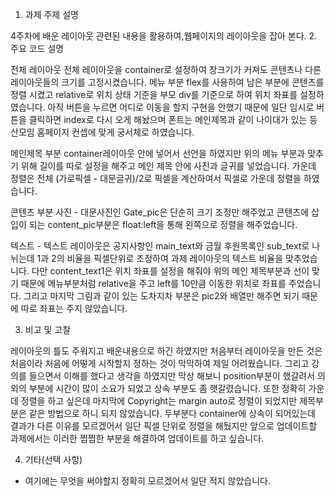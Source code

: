 1. 과제 주제 설명

4주차에 배운 레이아웃 관련된 내용을 활용하여,웹페이지의 레이아웃을 잡아 본다.
2. 주요 코드 설명

전체 레이아웃
 전체 레이아웃을 container로 설정하여 창크기가 커져도 콘텐츠나 다른 레이아웃들의 크기를 고정시켰습니다. 
메뉴 부분
 flex를 사용하여 남은 부분에 콘텐츠를 정렬 시켰고 relative로 위치 상태 기준을 부모 div를 기준으로 하여 위치 좌표를 설정하였습니다. 아직 버튼을 누르면 어디로 이동을 할지 구현을 안했기 때문에 일단 임시로 버튼을 클릭하면 index로 다시 오게 해놨으며 폰트는 메인제목과 같이 나이대가 있는 등산모임 홈페이지 컨셉에 맞게 궁서체로 하였습니다.

메인제목 부분
 container레이아웃 안에 넣어서 선언을 하였지만 위의 메뉴 부분과 맞추기 위해 길이를 따로 설정을 해주고 메인 제목 안에 사진과 글귀를 넣었습니다. 가운데 정렬은 전체 (가로픽셀 - 대문글귀)/2로 픽셀을 계산하여서 픽셀로 가운데 정렬을 하였습니다. 

콘텐츠 부분
 사진 - 대문사진인 Gate_pic은 단순히 크기 조정만 해주었고 콘텐츠에 삽입이 되는 content_pic부분은 float:left을 통해 왼쪽으로 정렬을 해주었습니다. 

 텍스트 - 텍스트 레이아웃은 공지사항인 main_text와 금월 후원목록인 sub_text로 나뉘는데 1과 2의 비율을 픽셀단위로 조정하여 과제 레이아웃의 텍스트 비율을 맞추었습니다. 다만 content_text1은 위치 좌표를 설정을 해줘야 위의 메인 제목부분과 선이 맞기 때문에 메뉴부분처럼 relative을 주고 left를 10만큼 이동한 위치로 좌표를 주었습니다. 그리고 마지막 그림과 같이 있는 도차지차 부분은 pic2와 배열만 해주면 되기 때문에 따로 좌표는 주지 않았습니다. 


3. 비고 및 고찰

레이아웃의 틀도 주워지고 배운내용으로 하긴 하였지만 처음부터 레이아웃을 만든 것은 처음이라 처음에 어떻게 시작할지 정하는 것이 막막하여 제일 어려웠습니다. 
그리고 강의를 들으면서 이해를 했다고 생각을 하였지만 막상 해보니 position부분이 했갈려서 의외의 부분에 시간이 많이 소요가 되었고 상속 부분도 좀 햇갈렸습니다. 또한 정확히 가운데 정렬을 하고 싶은데 마지막에 Copyright는 margin auto로 정렬이 되었지만 제목부분은 같은 방법으로 하니 되지 않았습니다. 두부분다 container에 상속이 되어있는데 결과가 다른 이유를 모르겠어서 일단 픽셀 단위로 정렬을 해뒀지만 앞으로 업데이트할 과제에서는 이러한 찝찝한 부분을 해결하여 업데이트를 하고 싶습니다. 

4. 기타(선택 사항)
 - 여기에는 무엇을 써야할지 정확히 모르겠어서 일단 적지 않았습니다. 
